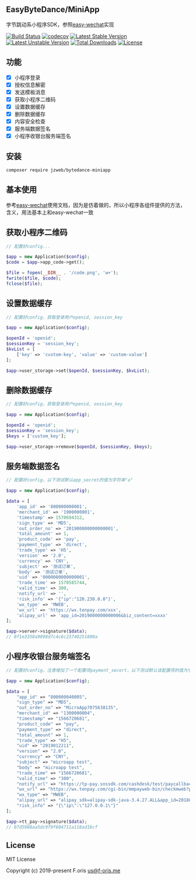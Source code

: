 ## EasyByteDance/MiniApp

字节跳动系小程序SDK，参照[easy-wechat](https://github.com/overtrue/wechat)实现

[![Build Status](https://travis-ci.com/itsanr-oris/bytedance-miniapp.svg?branch=master)](https://travis-ci.com/itsanr-oris/bytedance-miniapp)
[![codecov](https://codecov.io/gh/itsanr-oris/bytedance-miniapp/branch/master/graph/badge.svg)](https://codecov.io/gh/itsanr-oris/bytedance-miniapp)
[![Latest Stable Version](https://poser.pugx.org/f-oris/easy-bytedance-miniapp/v/stable)](https://packagist.org/packages/f-oris/easy-bytedance-miniapp)
[![Latest Unstable Version](https://poser.pugx.org/f-oris/easy-bytedance-miniapp/v/unstable)](https://packagist.org/packages/f-oris/easy-bytedance-miniapp)
[![Total Downloads](https://poser.pugx.org/f-oris/easy-bytedance-miniapp/downloads)](https://packagist.org/packages/f-oris/easy-bytedance-miniapp)
[![License](https://poser.pugx.org/f-oris/easy-bytedance-miniapp/license)](https://packagist.org/packages/f-oris/easy-bytedance-miniapp)

## 功能

- [x] 小程序登录
- [x] 授权信息解密
- [x] 发送模板消息
- [x] 获取小程序二维码
- [x] 设置数据缓存
- [x] 删除数据缓存
- [x] 内容安全检查
- [x] 服务端数据签名
- [x] 小程序收银台服务端签名

## 安装

```bash
composer require jzweb/bytedance-miniapp
```

## 基本使用

参考[easy-wechat](https://github.com/overtrue/wechat)使用文档，因为是仿着做的，所以小程序各组件提供的方法，含义，用法基本上和easy-wechat一致

## 获取小程序二维码

```php
// 配置好config...

$app = new Application($config);
$code = $app->app_code->get();

$file = fopen(__DIR__ . '/code.png', 'w+');
fwrite($file, $code);
fclose($file);

```

## 设置数据缓存

```php
// 配置好config，获取登录用户openid, session_key

$app = new Application($config);

$openId = 'openid';
$sessionKey = 'session_key';
$kvList = [
    ['key' => 'custom-key', 'value' => 'custom-value']
];

$app->user_storage->set($openId, $sessionKey, $kvList);

```

## 删除数据缓存

```php
// 配置好config，获取登录用户openid, session_key

$app = new Application($config);

$openId = 'openid';
$sessionKey = 'session_key';
$keys = ['custom_key'];

$app->user_storage->remove($openId, $sessionKey, $keys);

```

## 服务端数据签名

```php
// 配置好config，以下测试默认app_secret的值为字符串"a"

$app = new Application($config);

$data = [
    'app_id' => '800000000001',
    'merchant_id' => '1900000001',
    'timestamp' => 1570694312,
    'sign_type' => 'MD5',
    'out_order_no' => '201900000000000001',
    'total_amount' => 1,
    'product_code' => 'pay',
    'payment_type' => 'direct',
    'trade_type' => 'H5',
    'version' => '2.0',
    'currency' => 'CNY',
    'subject' => '测试订单',
    'body' => '测试订单',
    'uid' => '0000000000000001',
    'trade_time' => 1570585744,
    'valid_time' => 300,
    'notify_url' => '',
    'risk_info' => '{"ip":"120.230.0.0"}',
    'wx_type' => 'MWEB',
    'wx_url' => 'https://wx.tenpay.com/xxx',
    'alipay_url' => 'app_id=2019000000000006&biz_content=xxxx'
];

$app->server->signature($data);
// 0f1e3358a9898d7c4c6c23740251808a

```

## 小程序收银台服务端签名

```php
// 配置好config，注意增加了一个配置项payment_secert，以下测试默认该配置项的值为字符串"a"

$app = new Application($config);

$data = [
    "app_id" => "800000040005",
    "sign_type" => "MD5",
    "out_order_no" => "MicroApp7075638135",
    "merchant_id" => "1300000004",
    "timestamp" => "1566720681",
    "product_code" => "pay",
    "payment_type" => "direct",
    "total_amount" => 1,
    "trade_type" => "H5",
    "uid" => "2019012211",
    "version" => "2.0",
    "currency" => "CNY",
    "subject" => "microapp test",
    "body" => "microapp test",
    "trade_time" => "1566720681",
    "valid_time" => "300",
    "notify_url" => "https://tp-pay.snssdk.com/cashdesk/test/paycallback",
    "wx_url" => "https://wx.tenpay.com/cgi-bin/mmpayweb-bin/checkmweb?prepay_id=wx25161122572189727ea14cfd1832451500&package=2746219290",
    "wx_type" => "MWEB",
    "alipay_url" => "alipay_sdk=alipay-sdk-java-3.4.27.ALL&app_id=2018061460417275&biz_content=%7B%22body%22%3A%22%E6%B5%8B%E8%AF%95%E8%AE%A2%E5%8D%95%22%2C%22extend_params%22%3A%7B%7D%2C%22out_trade_no%22%3A%2211908250000028453790%22%2C%22product_code%22%3A%22QUICK_MSECURITY_PAY%22%2C%22seller_id%22%3A%222088721387102560%22%2C%22subject%22%3A%22%E6%B5%8B%E8%AF%95%E8%AE%A2%E5%8D%95%22%2C%22timeout_express%22%3A%22599m%22%2C%22total_amount%22%3A%220.01%22%7D&charset=utf-8&format=json&method=alipay.trade.app.pay&notify_url=http%3A%2F%2Fapi-test-pcs.snssdk.com%2Fgateway%2Fpayment%2Fcallback%2Falipay%2Fnotify%2Fpay&sign=D2A6ua51os2aIzIH907ppK7Bd9Q2Kk5h7AtKPdudP%2Be%2BNTtAkp0Lfojtgl4BMOIQ3Z7cWyYMx6nk4qbntSx7aZnBhWAcImLbVVr1cmaYAedmrmJG%2B3f8G5TfAZu53ESzUgk02%2FhU1XV0iXRyE8TdEJ97ufmxwsUEc7K0EvwEFDIBCJg73meQtyCRFgCqYRWvmxetQgL7pwfKXpFXjAYsvFrRBas2YGYt689XpBS321g%2BZ8SZ0JOtLPWqhROzEs3dnAtWBW15y3NzRiSNi5rPzah4cWd4SgT0LZHmNf3eDQEHEcPmofoWfnA4ao75JmP95aLUxerMumzo9OwqhiYOUw%3D%3D&sign_type=RSA2&timestamp=2019-08-25+16%3A11%3A22&version=1.0",
    "risk_info" => "{\"ip\":\"127.0.0.1\"}"
];

$app->tt_pay->signature($data);
// 07d5988aa5dc9f9f604711a118ad16cf

```

## License

MIT License

Copyright (c) 2019-present F.oris <us@f-oris.me>
